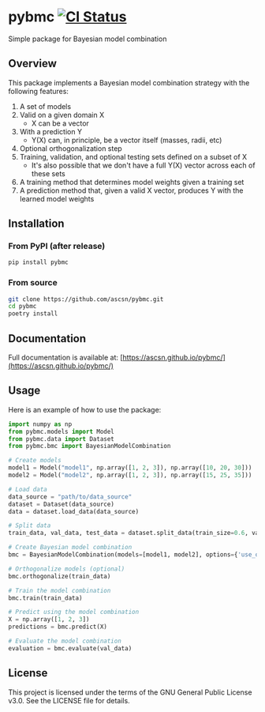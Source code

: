 # pybmc [![CI Status](https://github.com/ascsn/pybmc/actions/workflows/ci-cd.yml/badge.svg)](https://github.com/ascsn/pybmc/actions/workflows/ci-cd.yml)

Simple package for Bayesian model combination

## Overview
This package implements a Bayesian model combination strategy with the following features:
1. A set of models
2. Valid on a given domain X
   - X can be a vector
3. With a prediction Y
   - Y(X) can, in principle, be a vector itself (masses, radii, etc)
4. Optional orthogonalization step
5. Training, validation, and optional testing sets defined on a subset of X
   - It's also possible that we don't have a full Y(X) vector across each of these sets
6. A training method that determines model weights given a training set
7. A prediction method that, given a valid X vector, produces Y with the learned model weights

## Installation

### From PyPI (after release)
```bash
pip install pybmc
```

### From source
```bash
git clone https://github.com/ascsn/pybmc.git
cd pybmc
poetry install
```

## Documentation
Full documentation is available at: [https://ascsn.github.io/pybmc/](https://ascsn.github.io/pybmc/)

## Usage
Here is an example of how to use the package:

```python
import numpy as np
from pybmc.models import Model
from pybmc.data import Dataset
from pybmc.bmc import BayesianModelCombination

# Create models
model1 = Model("model1", np.array([1, 2, 3]), np.array([10, 20, 30]))
model2 = Model("model2", np.array([1, 2, 3]), np.array([15, 25, 35]))

# Load data
data_source = "path/to/data_source"
dataset = Dataset(data_source)
data = dataset.load_data(data_source)

# Split data
train_data, val_data, test_data = dataset.split_data(train_size=0.6, val_size=0.2, test_size=0.2)

# Create Bayesian model combination
bmc = BayesianModelCombination(models=[model1, model2], options={'use_orthogonalization': True})

# Orthogonalize models (optional)
bmc.orthogonalize(train_data)

# Train the model combination
bmc.train(train_data)

# Predict using the model combination
X = np.array([1, 2, 3])
predictions = bmc.predict(X)

# Evaluate the model combination
evaluation = bmc.evaluate(val_data)
```

## License
This project is licensed under the terms of the GNU General Public License v3.0. See the LICENSE file for details.

